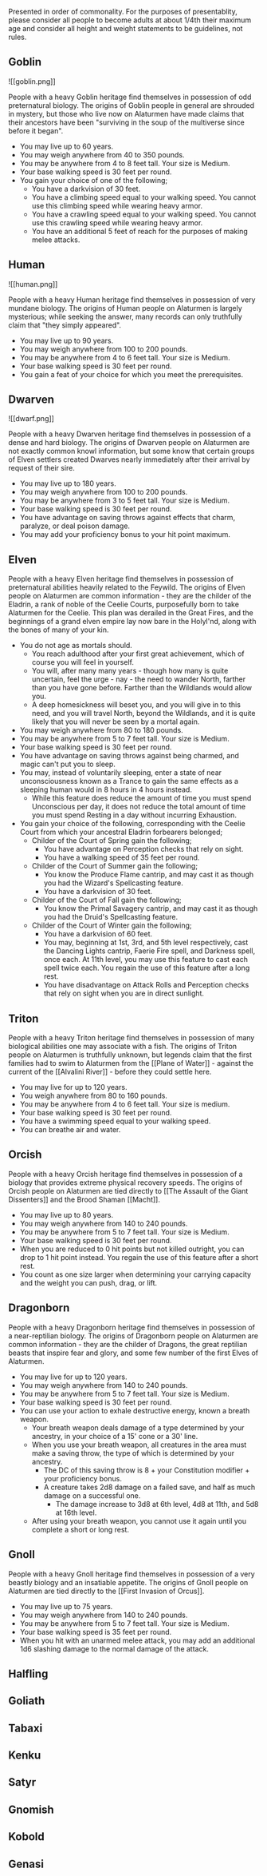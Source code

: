 Presented in order of commonality. For the purposes of presentablity, please consider all people to become adults at about 1/4th their maximum age and consider all height and weight statements to be guidelines, not rules.

## Goblin

![[goblin.png]]

People with a heavy Goblin heritage find themselves in possession of odd preternatural biology. The origins of Goblin people in general are shrouded in mystery, but those who live now on Alaturmen have made claims that their ancestors have been "surviving in the soup of the multiverse since before it began".

- You may live up to 60 years.
- You may weigh anywhere from 40 to 350 pounds.
- You may be anywhere from 4 to 8 feet tall. Your size is Medium.
- Your base walking speed is 30 feet per round.
- You gain your choice of one of the following;
	- You have a darkvision of 30 feet.
	- You have a climbing speed equal to your walking speed. You cannot use this climbing speed while wearing heavy armor.
	- You have a crawling speed equal to your walking speed. You cannot use this crawling speed while wearing heavy armor.
	- You have an additional 5 feet of reach for the purposes of making melee attacks.

## Human

![[human.png]]

People with a heavy Human heritage find themselves in possession of very mundane biology. The origins of Human people on Alaturmen is largely mysterious; while seeking the answer, many records can only truthfully claim that "they simply appeared".

- You may live up to 90 years.
- You may weigh anywhere from 100 to 200 pounds.
- You may be anywhere from 4 to 6 feet tall. Your size is Medium.
- Your base walking speed is 30 feet per round.
- You gain a feat of your choice for which you meet the prerequisites.

## Dwarven

![[dwarf.png]]

People with a heavy Dwarven heritage find themselves in possession of a dense and hard biology. The origins of Dwarven people on Alaturmen are not exactly common knowl information, but some know that certain groups of Elven settlers created Dwarves nearly immediately after their arrival by request of their sire.

- You may live up to 180 years.
- You may weigh anywhere from 100 to 200 pounds.
- You may be anywhere from 3 to 5 feet tall. Your size is Medium.
- Your base walking speed is 30 feet per round.
- You have advantage on saving throws against effects that charm, paralyze, or deal poison damage.
- You may add your proficiency bonus to your hit point maximum.

## Elven

People with a heavy Elven heritage find themselves in possession of preternatural abilities heavily related to the Feywild. The origins of Elven people on Alaturmen are common information - they are the childer of the Eladrin, a rank of noble of the Ceelie Courts, purposefully born to take Alaturmen for the Ceelie. This plan was derailed in the Great Fires, and the beginnings of a grand elven empire lay now bare in the Holyl'nd, along with the bones of many of your kin.

- You do not age as mortals should. 
	- You reach adulthood after your first great achievement, which of course you will feel in yourself. 
	- You will, after many many years - though how many is quite uncertain, feel the urge - nay - the need to wander North, farther than you have gone before. Farther than the Wildlands would allow you. 
	- A deep homesickness will beset you, and you will give in to this need, and you will travel North, beyond the Wildlands, and it is quite likely that you will never be seen by a mortal again.
- You may weigh anywhere from 80 to 180 pounds.
- You may be anywhere from 5 to 7 feet tall. Your size is Medium.
- Your base walking speed is 30 feet per round.
- You have advantage on saving throws against being charmed, and magic can't put you to sleep.
- You may, instead of voluntarily sleeping, enter a state of near unconsciousness known as a Trance to gain the same effects as a sleeping human would in 8 hours in 4 hours instead. 
	- While this feature does reduce the amount of time you must spend Unconscious per day, it does not reduce the total amount of time you must spend Resting in a day without incurring Exhaustion.
- You gain your choice of the following, corresponding with the Ceelie Court from which your ancestral Eladrin forbearers belonged;
	- Childer of the Court of Spring gain the following;
		- You have advantage on Perception checks that rely on sight.
		- You have a walking speed of 35 feet per round.
	- Childer of the Court of Summer gain the following;
		- You know the Produce Flame cantrip, and may cast it as though you had the Wizard's Spellcasting feature.
		- You have a darkvision of 30 feet.
	- Childer of the Court of Fall gain the following;
		- You know the Primal Savagery cantrip, and may cast it as though you had the Druid's Spellcasting feature. 
	- Childer of the Court of Winter gain the following;
		- You have a darkvision of 60 feet.
		- You may, beginning at 1st, 3rd, and 5th level respectively, cast the Dancing Lights cantrip, Faerie Fire spell, and Darkness spell, once each. At 11th level, you may use this feature to cast each spell twice each. You regain the use of this feature after a long rest.
		- You have disadvantage on Attack Rolls and Perception checks that rely on sight when you are in direct sunlight.

## Triton

People with a heavy Triton heritage find themselves in possession of many biological abilities one may associate with a fish. The origins of Triton people on Alaturmen is truthfully unknown, but legends claim that the first families had to swim to Alaturmen from the [[Plane of Water]] - against the current of the [[Alvalini River]] - before they could settle here.

- You may live for up to 120 years.
- You weigh anywhere from 80 to 160 pounds.
- You may be anywhere from 4 to 6 feet tall. Your size is medium.
- Your base walking speed is 30 feet per round.
- You have a swimming speed equal to your walking speed.
- You can breathe air and water.

## Orcish

People with a heavy Orcish heritage find themselves in possession of a biology that provides extreme physical recovery speeds. The origins of Orcish people on Alaturmen are tied directly to [[The Assault of the Giant Dissenters]] and the Brood Shaman [[Macht]].

- You may live up to 80 years.
- You may weigh anywhere from 140 to 240 pounds.
- You may be anywhere from 5 to 7 feet tall. Your size is Medium.
- Your base walking speed is 30 feet per round.
- When you are reduced to 0 hit points but not killed outright, you can drop to 1 hit point instead. You regain the use of this feature after a short rest.
- You count as one size larger when determining your carrying capacity and the weight you can push, drag, or lift.

## Dragonborn

People with a heavy Dragonborn heritage find themselves in possession of a near-reptilian biology. The origins of Dragonborn people on Alaturmen are common information - they are the childer of Dragons, the great reptilian beasts that inspire fear and glory, and some few number of the first Elves of Alaturmen.

- You may live for up to 120 years.
- You may weigh anywhere from 140 to 240 pounds.
- You may be anywhere from 5 to 7 feet tall. Your size is Medium.
- Your base walking speed is 30 feet per round.
- You can use your action to exhale destructive energy, known a breath weapon. 
	- Your breath weapon deals damage of a type determined by your ancestry, in your choice of a 15' cone or a 30' line. 
	- When you use your breath weapon, all creatures in the area must make a saving throw, the type of which is determined by your ancestry. 
		- The DC of this saving throw is 8 + your Constitution modifier + your proficiency bonus. 
		- A creature takes 2d8 damage on a failed save, and half as much damage on a successful one. 
			- The damage increase to 3d8 at 6th level, 4d8 at 11th, and 5d8 at 16th level. 
	- After using your breath weapon, you cannot use it again until you complete a short or long rest.

## Gnoll

People with a heavy Gnoll heritage find themselves in possession of a very beastly biology and an insatiable appetite. The origins of Gnoll people on Alaturmen are tied directly to the [[First Invasion of Orcus]].

- You may live up to 75 years.
- You may weigh anywhere from 140 to 240 pounds.
- You may be anywhere from 5 to 7 feet tall. Your size is Medium.
- Your base walking speed is 35 feet per round.
- When you hit with an unarmed melee attack, you may add an additional 1d6 slashing damage to the normal damage of the attack.
## Halfling
## Goliath
## Tabaxi
## Kenku
## Satyr
## Gnomish
## Kobold
## Genasi